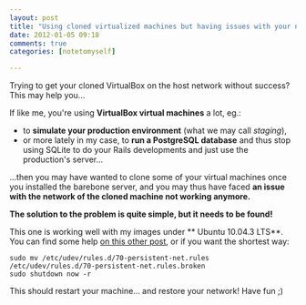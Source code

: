 ```yaml
---
layout: post
title: "Using cloned virtualized machines but having issues with your network configuration?"
date: 2012-01-05 09:18
comments: true
categories: [notetomyself]

---
```


Trying to get your cloned VirtualBox on the host network without success? This may help you...

<!-- more -->

If like me, you're using **VirtualBox virtual machines** a lot, eg.:

* to **simulate your production environment** (what we may call *staging*),
* or more lately in my case, to **run a PostgreSQL database** and thus stop using SQLite to do your Rails developments and just use the production's server...

...then you may have wanted to clone some of your virtual machines once you installed the barebone server, and you may thus have faced **an issue with the network of the cloned machine not working anymore.**

**The solution to the problem is quite simple, but it needs to be found!**

This one is working well with my images under ** Ubuntu 10.04.3 LTS**. You can find some help [on this other post](http://blog.computerant.com/2010/01/02/virtualbox-cloning-ubuntu/), or if you want the shortest way:

```
sudo mv /etc/udev/rules.d/70-persistent-net.rules /etc/udev/rules.d/70-persistent-net.rules.broken
sudo shutdown now -r
```

This should restart your machine... and restore your network! Have fun ;)